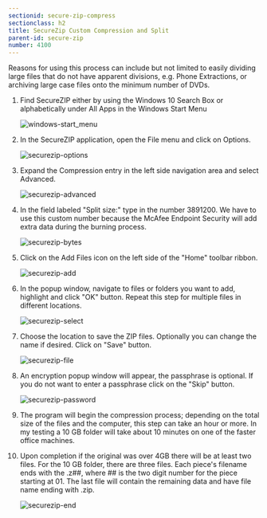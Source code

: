 ```yaml
---
sectionid: secure-zip-compress
sectionclass: h2
title: SecureZip Custom Compression and Split
parent-id: secure-zip
number: 4100
---
```


Reasons for using this process can include but not limited to easily dividing large files that do not have apparent divisions, e.g. Phone Extractions, or archiving large case files onto the minimum number of DVDs.

1. Find SecureZIP either by using the Windows 10 Search Box or alphabetically under All Apps in the Windows Start Menu

    ![windows-start_menu](https://i.imgur.com/IzVlACK.png)

2. In the SecureZIP application, open the File menu and click on Options.

    ![securezip-options](https://i.imgur.com/oafjcqC.png)

3. Expand the Compression entry in the left side navigation area and select Advanced.

    ![securezip-advanced](https://i.imgur.com/kYLAgYY.png)

4. In the field labeled "Split size:" type in the number 3891200.  We have to use this custom number because the McAfee Endpoint Security will add extra data during the burning process.

    ![securezip-bytes](https://i.imgur.com/s2UStmH.png)

5. Click on the Add Files icon on the left side of the "Home" toolbar ribbon.

    ![securezip-add](https://i.imgur.com/Bk2k9j3.png)

6. In the popup window, navigate to files or folders you want to add, highlight and click "OK" button.  Repeat this step for multiple files in different locations.

    ![securezip-select](https://i.imgur.com/oXIvzqq.png)

7. Choose the location to save the ZIP files. Optionally you can change the name if desired. Click on "Save" button.

    ![securezip-file](https://i.imgur.com/YKT28PR.png)

8. An encryption popup window will appear, the passphrase is optional.  If you do not want to enter a passphrase click on the "Skip" button.

    ![securezip-password](https://i.imgur.com/xuLiTIT.png)

9. The program will begin the compression process; depending on the total size of the files and the computer, this step can take an hour or more.  In my testing a 10 GB folder will take about 10 minutes on one of the faster office machines.

10. Upon completion if the original was over 4GB there will be at least two files.  For the 10 GB folder, there are three files. Each piece's filename ends with the .z##, where ## is the two digit number for the piece starting at 01.  The last file will contain the remaining data and have file name ending with .zip.

    ![securezip-end](https://i.imgur.com/PMiXpfN.png)
